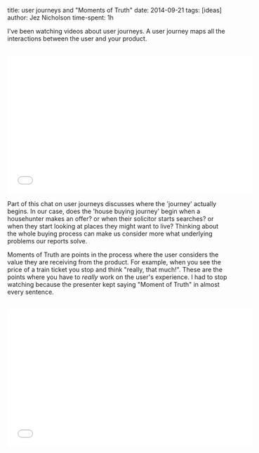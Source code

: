 title: user journeys and "Moments of Truth"
date: 2014-09-21
tags: [ideas]
author: Jez Nicholson
time-spent: 1h

​​​​I've been watching videos about user journeys. A user journey maps all the interactions between the user and your product. 

​​​<iframe width="560" height="315" src="//www.youtube.com/embed/id6sKYm-fIM" frameborder="0" allowfullscreen></iframe>

Part of this chat on user journeys discusses where the 'journey' actually begins. In our case, does the 'house buying journey' begin when a househunter makes an offer? or when their solicitor starts searches? or when they start looking at places they might want to live? Thinking about the whole buying process can make us consider more what underlying problems our reports solve.

Moments of Truth are points in the process where the user considers the value they are receiving from the product. For example, when you see the price of a train ticket you stop and think "really, that much!". These are the points where you have to _really_ work on the user's experience. I had to stop watching because the presenter kept saying "Moment of Truth" in almost every sentence.

​​<iframe width="560" height="315" src="//www.youtube.com/embed/HHc04o4d5vg" frameborder="0" allowfullscreen></iframe>